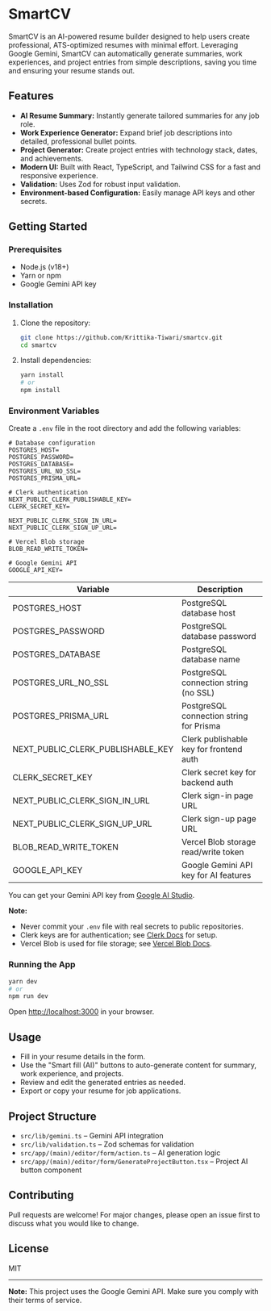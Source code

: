 # SmartCV

SmartCV is an AI-powered resume builder designed to help users create professional, ATS-optimized resumes with minimal effort. Leveraging Google Gemini, SmartCV can automatically generate summaries, work experiences, and project entries from simple descriptions, saving you time and ensuring your resume stands out.

## Features

- **AI Resume Summary:** Instantly generate tailored summaries for any job role.
- **Work Experience Generator:** Expand brief job descriptions into detailed, professional bullet points.
- **Project Generator:** Create project entries with technology stack, dates, and achievements.
- **Modern UI:** Built with React, TypeScript, and Tailwind CSS for a fast and responsive experience.
- **Validation:** Uses Zod for robust input validation.
- **Environment-based Configuration:** Easily manage API keys and other secrets.

## Getting Started

### Prerequisites

- Node.js (v18+)
- Yarn or npm
- Google Gemini API key

### Installation

1. Clone the repository:

   ```bash
   git clone https://github.com/Krittika-Tiwari/smartcv.git
   cd smartcv
   ```

2. Install dependencies:
   ```bash
   yarn install
   # or
   npm install
   ```

### Environment Variables

Create a `.env` file in the root directory and add the following variables:

```env
# Database configuration
POSTGRES_HOST=
POSTGRES_PASSWORD=
POSTGRES_DATABASE=
POSTGRES_URL_NO_SSL=
POSTGRES_PRISMA_URL=

# Clerk authentication
NEXT_PUBLIC_CLERK_PUBLISHABLE_KEY=
CLERK_SECRET_KEY=

NEXT_PUBLIC_CLERK_SIGN_IN_URL=
NEXT_PUBLIC_CLERK_SIGN_UP_URL=

# Vercel Blob storage
BLOB_READ_WRITE_TOKEN=

# Google Gemini API
GOOGLE_API_KEY=
```

| Variable                          | Description                             |
| --------------------------------- | --------------------------------------- |
| POSTGRES_HOST                     | PostgreSQL database host                |
| POSTGRES_PASSWORD                 | PostgreSQL database password            |
| POSTGRES_DATABASE                 | PostgreSQL database name                |
| POSTGRES_URL_NO_SSL               | PostgreSQL connection string (no SSL)   |
| POSTGRES_PRISMA_URL               | PostgreSQL connection string for Prisma |
| NEXT_PUBLIC_CLERK_PUBLISHABLE_KEY | Clerk publishable key for frontend auth |
| CLERK_SECRET_KEY                  | Clerk secret key for backend auth       |
| NEXT_PUBLIC_CLERK_SIGN_IN_URL     | Clerk sign-in page URL                  |
| NEXT_PUBLIC_CLERK_SIGN_UP_URL     | Clerk sign-up page URL                  |
| BLOB_READ_WRITE_TOKEN             | Vercel Blob storage read/write token    |
| GOOGLE_API_KEY                    | Google Gemini API key for AI features   |

You can get your Gemini API key from [Google AI Studio](https://aistudio.google.com/app/apikey).

**Note:**

- Never commit your `.env` file with real secrets to public repositories.
- Clerk keys are for authentication; see [Clerk Docs](https://clerk.com/docs) for setup.
- Vercel Blob is used for file storage; see [Vercel Blob Docs](https://vercel.com/docs/storage/vercel-blob).

### Running the App

```bash
yarn dev
# or
npm run dev
```

Open [http://localhost:3000](http://localhost:3000) in your browser.

## Usage

- Fill in your resume details in the form.
- Use the "Smart fill (AI)" buttons to auto-generate content for summary, work experience, and projects.
- Review and edit the generated entries as needed.
- Export or copy your resume for job applications.

## Project Structure

- `src/lib/gemini.ts` – Gemini API integration
- `src/lib/validation.ts` – Zod schemas for validation
- `src/app/(main)/editor/form/action.ts` – AI generation logic
- `src/app/(main)/editor/form/GenerateProjectButton.tsx` – Project AI button component

## Contributing

Pull requests are welcome! For major changes, please open an issue first to discuss what you would like to change.

## License

MIT

---

**Note:** This project uses the Google Gemini API. Make sure you comply with their terms of service.
